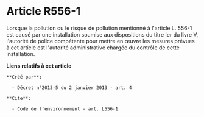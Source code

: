 # Article R556-1

Lorsque la pollution ou le risque de pollution mentionné à l'article L. 556-1 est causé par une installation soumise aux
dispositions du titre Ier du livre V, l'autorité de police compétente pour mettre en œuvre les mesures prévues à cet article
est l'autorité administrative chargée du contrôle de cette installation.

**Liens relatifs à cet article**

	**Créé par**:

	  - Décret n°2013-5 du 2 janvier 2013 - art. 4

	**Cite**:

	  - Code de l'environnement - art. L556-1
